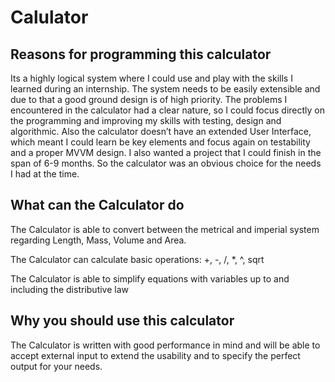 # Calulator

## Reasons for programming this calculator

Its a highly logical system where I could use and play with the skills I learned during an internship. The system needs to be easily extensible and due to that a good ground design is of high priority. The problems I encountered in the calculator had a clear nature, so I could focus directly on the programming and improving my skills with testing, design and algorithmic. Also the calculator doesn’t have an extended User Interface, which meant I could learn be key elements and focus again on testability and a proper MVVM design. I also wanted a project that I could finish in the span of 6-9 months. So the calculator was an obvious choice for the needs I had at the time.

## What can the Calculator do

The Calculator is able to convert between the metrical and imperial system regarding Length, Mass, Volume and Area.

The Calculator can calculate basic operations: +, -, /, *, ^, sqrt

The Calculator is able to simplify equations with variables up to and including the distributive law

## Why you should use this calculator

The Calculator is written with good performance in mind and will be able to accept external input to extend the usability and to specify the perfect output for your needs.

